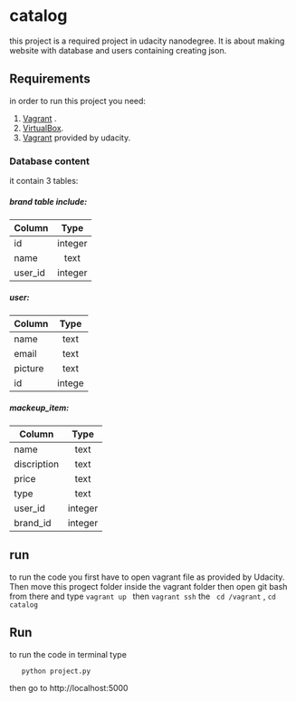 # catalog

this project is a required project in udacity nanodegree. It is about making website with database and users containing creating json.
## Requirements
in order to run this project you need:
1. [Vagrant](https://www.vagrantup.com/downloads.html) .
2. [VirtualBox](https://www.virtualbox.org/wiki/Downloads).
3. [Vagrant](https://github.com/udacity/fullstack-nanodegree-vm )  provided by udacity.


### Database content  
it contain 3 tables:
##### brand table include:
                
| Column        | Type          |
| ------------- |:-------------:|
| id            | integer       |
| name          | text          |
| user_id       | integer       |



##### user: 

| Column        | Type          |
| ------------- |:-------------:|
| name          | text          |
| email         | text          |
| picture       | text          |
| id            | intege        |

##### mackeup_item: 

| Column        | Type          |
| ------------- |:-------------:|
| name          | text          |
| discription   | text          |
| price         | text          |
| type          | text          |
| user_id       | integer       |  
| brand_id      | integer       | 
     
## run
to run the code you first have to open vagrant file as provided by Udacity. Then move this progect folder inside the vagrant folder then  open git bash from there and type 
`vagrant up ` then `vagrant ssh` 
the ` cd /vagrant` , ` cd catalog ` 


## Run 
to run the code in terminal type 
```bash
   python project.py
```
   then go to http://localhost:5000

